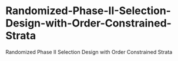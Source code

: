 # Randomized-Phase-II-Selection-Design-with-Order-Constrained-Strata
Randomized Phase II Selection Design with Order Constrained Strata
